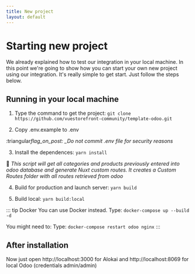 ```yaml
---
title: New project
layout: default
---
```


# Starting new project

We already explained how to test our integration in your local machine. In this point we're going to show how you can start your own new project using our integration. It's really simple to get start. Just follow the steps below.

## Running in your local machine

1. Type the command to get the project: `git clone https://github.com/vuestorefront-community/template-odoo.git`

2. Copy .env.example to .env

:triangular*flag_on_post: \_Do not commit .env file for security reasons*

3. Install the dependences: `yarn install`

:dart: _This script will get all categories and products previously entered into odoo database and generate Nuxt custom routes. It creates a Custom Routes folder with all routes retrieved from odoo_

4. Build for production and launch server: `yarn build`

5. Build local: `yarn build:local`

::: tip Docker
You can use Docker instead. Type:
`docker-compose up --build -d`

You might need to: Type:
`docker-compose restart odoo nginx`
:::

## After installation

Now just open http://localhost:3000 for Alokai and http://localhost:8069 for local Odoo (credentials admin/admin)

